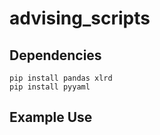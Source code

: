 # advising_scripts

## Dependencies
```
pip install pandas xlrd
pip install pyyaml
```

## Example Use
